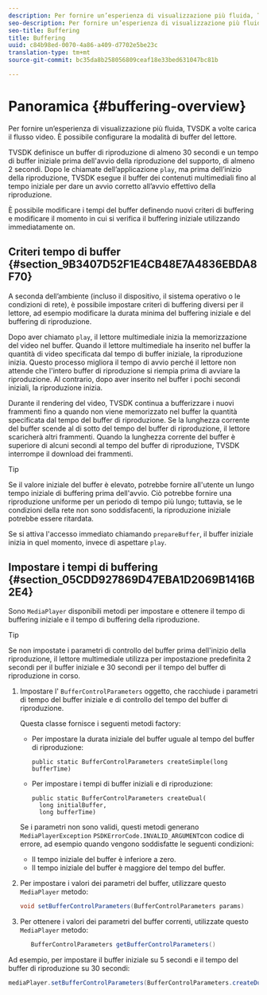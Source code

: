 ```yaml
---
description: Per fornire un’esperienza di visualizzazione più fluida, TVSDK a volte carica il flusso video. È possibile configurare la modalità di buffer del lettore.
seo-description: Per fornire un’esperienza di visualizzazione più fluida, TVSDK a volte carica il flusso video. È possibile configurare la modalità di buffer del lettore.
seo-title: Buffering
title: Buffering
uuid: c84b98ed-0070-4a86-a409-d7702e5be23c
translation-type: tm+mt
source-git-commit: bc35da8b258056809ceaf18e33bed631047bc81b

---
```



# Panoramica {#buffering-overview}

Per fornire un’esperienza di visualizzazione più fluida, TVSDK a volte carica il flusso video. È possibile configurare la modalità di buffer del lettore.

TVSDK definisce un buffer di riproduzione di almeno 30 secondi e un tempo di buffer iniziale prima dell&#39;avvio della riproduzione del supporto, di almeno 2 secondi. Dopo le chiamate dell’applicazione `play`, ma prima dell’inizio della riproduzione, TVSDK esegue il buffer dei contenuti multimediali fino al tempo iniziale per dare un avvio corretto all’avvio effettivo della riproduzione.

È possibile modificare i tempi del buffer definendo nuovi criteri di buffering e modificare il momento in cui si verifica il buffering iniziale utilizzando immediatamente on.

## Criteri tempo di buffer {#section_9B3407D52F1E4CB48E7A4836EBDA8F70}

A seconda dell’ambiente (incluso il dispositivo, il sistema operativo o le condizioni di rete), è possibile impostare criteri di buffering diversi per il lettore, ad esempio modificare la durata minima del buffering iniziale e del buffering di riproduzione.

Dopo aver chiamato `play`, il lettore multimediale inizia la memorizzazione del video nel buffer. Quando il lettore multimediale ha inserito nel buffer la quantità di video specificata dal tempo di buffer iniziale, la riproduzione inizia. Questo processo migliora il tempo di avvio perché il lettore non attende che l&#39;intero buffer di riproduzione si riempia prima di avviare la riproduzione. Al contrario, dopo aver inserito nel buffer i pochi secondi iniziali, la riproduzione inizia.

Durante il rendering del video, TVSDK continua a bufferizzare i nuovi frammenti fino a quando non viene memorizzato nel buffer la quantità specificata dal tempo del buffer di riproduzione. Se la lunghezza corrente del buffer scende al di sotto del tempo del buffer di riproduzione, il lettore scaricherà altri frammenti. Quando la lunghezza corrente del buffer è superiore di alcuni secondi al tempo del buffer di riproduzione, TVSDK interrompe il download dei frammenti.

>[!TIP]
>
>Se il valore iniziale del buffer è elevato, potrebbe fornire all&#39;utente un lungo tempo iniziale di buffering prima dell&#39;avvio. Ciò potrebbe fornire una riproduzione uniforme per un periodo di tempo più lungo; tuttavia, se le condizioni della rete non sono soddisfacenti, la riproduzione iniziale potrebbe essere ritardata.

Se si attiva l&#39;accesso immediato chiamando `prepareBuffer`, il buffer iniziale inizia in quel momento, invece di aspettare `play`.

## Impostare i tempi di buffering {#section_05CDD927869D47EBA1D2069B1416B2E4}

Sono `MediaPlayer` disponibili metodi per impostare e ottenere il tempo di buffering iniziale e il tempo di buffering della riproduzione.

>[!TIP]
>
>Se non impostate i parametri di controllo del buffer prima dell&#39;inizio della riproduzione, il lettore multimediale utilizza per impostazione predefinita 2 secondi per il buffer iniziale e 30 secondi per il tempo del buffer di riproduzione in corso.

1. Impostare l&#39; `BufferControlParameters` oggetto, che racchiude i parametri di tempo del buffer iniziale e di controllo del tempo del buffer di riproduzione.

   Questa classe fornisce i seguenti metodi factory:

   * Per impostare la durata iniziale del buffer uguale al tempo del buffer di riproduzione:

      ```
      public static BufferControlParameters createSimple(long bufferTime)
      ```

   * Per impostare i tempi di buffer iniziali e di riproduzione:

      ```
      public static BufferControlParameters createDual( 
        long initialBuffer,  
        long bufferTime)
      ```
   Se i parametri non sono validi, questi metodi generano `MediaPlayerException` `PSDKErrorCode.INVALID_ARGUMENT`con codice di errore, ad esempio quando vengono soddisfatte le seguenti condizioni:

   * Il tempo iniziale del buffer è inferiore a zero.
   * Il tempo iniziale del buffer è maggiore del tempo del buffer.


1. Per impostare i valori dei parametri del buffer, utilizzare questo `MediaPlayer` metodo:

   ```java
   void setBufferControlParameters(BufferControlParameters params)
   ```

1. Per ottenere i valori dei parametri del buffer correnti, utilizzate questo `MediaPlayer` metodo:

   ```java
      BufferControlParameters getBufferControlParameters()  
   ```

<!--<a id="example_DE0580B3AD404635825D3301C1F096B6"></a>-->

Ad esempio, per impostare il buffer iniziale su 5 secondi e il tempo del buffer di riproduzione su 30 secondi:

```java
mediaPlayer.setBufferControlParameters(BufferControlParameters.createDual(5000, 30000));
```
